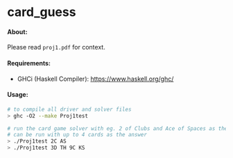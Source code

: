 # card_guess

#### About:
Please read `proj1.pdf` for context.

#### Requirements:
- GHCi (Haskell Compiler): https://www.haskell.org/ghc/

#### Usage:
```bash
# to compile all driver and solver files
> ghc -O2 --make Proj1test

# run the card game solver with eg. 2 of Clubs and Ace of Spaces as the answer
# can be run with up to 4 cards as the answer
> ./Proj1test 2C AS
> ./Proj1test 3D TH 9C KS
```